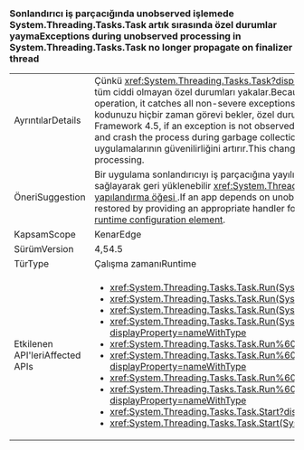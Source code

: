 ### <a name="exceptions-during-unobserved-processing-in-systemthreadingtaskstask-no-longer-propagate-on-finalizer-thread"></a><span data-ttu-id="9feb1-101">Sonlandırıcı iş parçacığında unobserved işlemede System.Threading.Tasks.Task artık sırasında özel durumlar yayma</span><span class="sxs-lookup"><span data-stu-id="9feb1-101">Exceptions during unobserved processing in System.Threading.Tasks.Task no longer propagate on finalizer thread</span></span>

|   |   |
|---|---|
|<span data-ttu-id="9feb1-102">Ayrıntılar</span><span class="sxs-lookup"><span data-stu-id="9feb1-102">Details</span></span>|<span data-ttu-id="9feb1-103">Çünkü <xref:System.Threading.Tasks.Task?displayProperty=name> sınıfı temsil eder, zaman uyumsuz bir işlem, zaman uyumsuz işlem sırasında oluşan tüm ciddi olmayan özel durumları yakalar.</span><span class="sxs-lookup"><span data-stu-id="9feb1-103">Because the <xref:System.Threading.Tasks.Task?displayProperty=name> class represents an asynchronous operation, it catches all non-severe exceptions that occur during asynchronous processing.</span></span> <span data-ttu-id="9feb1-104">.NET Framework 4.5, özel bir durum değil gözlenir ve kodunuzu hiçbir zaman görevi bekler, özel durum artık sonlandırıcıyı parçacığında yaymak ve atık toplama sırasında işlem kilitlenme.</span><span class="sxs-lookup"><span data-stu-id="9feb1-104">In the .NET Framework 4.5, if an exception is not observed and your code never waits on the task, the exception will no longer propagate on the finalizer thread and crash the process during garbage collection.</span></span> <span data-ttu-id="9feb1-105">Bu değişiklik görevi sınıfı unobserved zaman uyumsuz işleme gerçekleştirmek için kullandığınız uygulamalarının güvenilirliğini artırır.</span><span class="sxs-lookup"><span data-stu-id="9feb1-105">This change enhances the reliability of applications that use the Task class to perform unobserved asynchronous processing.</span></span>|
|<span data-ttu-id="9feb1-106">Öneri</span><span class="sxs-lookup"><span data-stu-id="9feb1-106">Suggestion</span></span>|<span data-ttu-id="9feb1-107">Bir uygulama sonlandırıcıyı iş parçacığına yayılıyor unobserved zaman uyumsuz özel durumları bağlıdır, önceki davranış için uygun bir işleyiciyi sağlayarak geri yüklenebilir <xref:System.Threading.Tasks.TaskScheduler.UnobservedTaskException> olayı veya ayarlayarak bir [çalışma zamanı yapılandırma öğesi ](~/docs/framework/configure-apps/file-schema/runtime/throwunobservedtaskexceptions-element.md).</span><span class="sxs-lookup"><span data-stu-id="9feb1-107">If an app depends on unobserved asynchronous exceptions propagating to the finalizer thread, the previous behavior can be restored by providing an appropriate handler for the <xref:System.Threading.Tasks.TaskScheduler.UnobservedTaskException> event, or by setting a [runtime configuration element](~/docs/framework/configure-apps/file-schema/runtime/throwunobservedtaskexceptions-element.md).</span></span>|
|<span data-ttu-id="9feb1-108">Kapsam</span><span class="sxs-lookup"><span data-stu-id="9feb1-108">Scope</span></span>|<span data-ttu-id="9feb1-109">Kenar</span><span class="sxs-lookup"><span data-stu-id="9feb1-109">Edge</span></span>|
|<span data-ttu-id="9feb1-110">Sürüm</span><span class="sxs-lookup"><span data-stu-id="9feb1-110">Version</span></span>|<span data-ttu-id="9feb1-111">4,5</span><span class="sxs-lookup"><span data-stu-id="9feb1-111">4.5</span></span>|
|<span data-ttu-id="9feb1-112">Tür</span><span class="sxs-lookup"><span data-stu-id="9feb1-112">Type</span></span>|<span data-ttu-id="9feb1-113">Çalışma zamanı</span><span class="sxs-lookup"><span data-stu-id="9feb1-113">Runtime</span></span>|
|<span data-ttu-id="9feb1-114">Etkilenen API'leri</span><span class="sxs-lookup"><span data-stu-id="9feb1-114">Affected APIs</span></span>|<ul><li><xref:System.Threading.Tasks.Task.Run(System.Action)?displayProperty=nameWithType></li><li><xref:System.Threading.Tasks.Task.Run(System.Action,System.Threading.CancellationToken)?displayProperty=nameWithType></li><li><xref:System.Threading.Tasks.Task.Run(System.Func{System.Threading.Tasks.Task})?displayProperty=nameWithType></li><li><xref:System.Threading.Tasks.Task.Run(System.Func{System.Threading.Tasks.Task},System.Threading.CancellationToken)?displayProperty=nameWithType></li><li><xref:System.Threading.Tasks.Task.Run%60%601(System.Func{%60%600})?displayProperty=nameWithType></li><li><xref:System.Threading.Tasks.Task.Run%60%601(System.Func{%60%600},System.Threading.CancellationToken)?displayProperty=nameWithType></li><li><xref:System.Threading.Tasks.Task.Run%60%601(System.Func{System.Threading.Tasks.Task{%60%600}})?displayProperty=nameWithType></li><li><xref:System.Threading.Tasks.Task.Run%60%601(System.Func{System.Threading.Tasks.Task{%60%600}},System.Threading.CancellationToken)?displayProperty=nameWithType></li><li><xref:System.Threading.Tasks.Task.Start?displayProperty=nameWithType></li><li><xref:System.Threading.Tasks.Task.Start(System.Threading.Tasks.TaskScheduler)?displayProperty=nameWithType></li></ul>|

